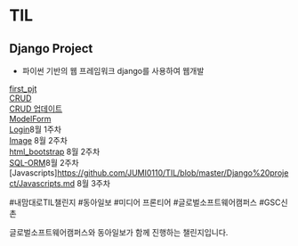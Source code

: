 # TIL

## Django Project
- 파이썬 기반의 웹 프레임워크 django를 사용하여 웹개발

[first_pjt](https://github.com/JUMI0110/TIL/blob/master/Django%20project/first_pjt.md)   
[CRUD](https://github.com/JUMI0110/TIL/blob/master/Django%20project/crud.md)   
[CRUD 업데이트](https://github.com/JUMI0110/TIL/blob/master/Django%20project/crud_update.md)   
[ModelForm](https://github.com/JUMI0110/TIL/blob/master/Django%20project/modelform.md)   
[Login](https://github.com/JUMI0110/TIL/blob/master/Django%20project/login.md)8월 1주차      
[Image](https://github.com/JUMI0110/TIL/blob/master/Django%20project/image.md) 8월 2주차      
[html_bootstrap](https://github.com/JUMI0110/TIL/blob/master/Django%20project/html_bootstrap.md) 8월 2주차      
[SQL-ORM](https://github.com/JUMI0110/TIL/blob/master/Django%20project/sql-orm.md)8월 2주차   
[Javascripts]https://github.com/JUMI0110/TIL/blob/master/Django%20project/Javascripts.md 8월 3주차   




#내맘대로TIL챌린지 #동아일보 #미디어 프론티어 #글로벌소프트웨어캠퍼스 #GSC신촌

글로벌소프트웨어캠퍼스와 동아일보가 함께 진행하는 챌린지입니다.
